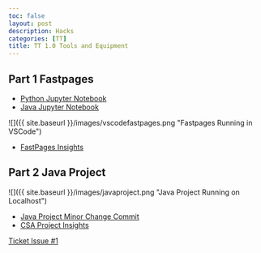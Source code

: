 ```yaml
---
toc: false
layout: post
description: Hacks
categories: [TT]
title: TT 1.0 Tools and Equipment
---
```


## Part 1 Fastpages

- [Python Jupyter Notebook](https://tangalice.github.io/alicetang/fastpages/jupyter/2022/08/21/PythonJupyterNotebook.html)
- [Java Jupyter Notebook](https://tangalice.github.io/alicetang/java/jupyter/2022/08/21/JavaJupyterNotebook.html)

![]({{ site.baseurl }}/images/vscodefastpages.png "Fastpages Running in VSCode")

- [FastPages Insights](https://github.com/tangalice/alicetang/pulse)


## Part 2 Java Project

![]({{ site.baseurl }}/images/javaproject.png "Java Project Running on Localhost")

- [Java Project Minor Change Commit](https://github.com/tangalice/CSAproject/commit/2e127d4d755f88eebbbac8bf8319de8a936cdfb5)
- [CSA Project Insights](https://github.com/tangalice/CSAproject/pulse)

[Ticket Issue #1](https://github.com/tangalice/alicetang/issues/2)
